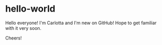 # hello-world

Hello everyone!
I'm Carlotta and I'm new on GitHub!
Hope to get familiar with it very soon.

Cheers!
